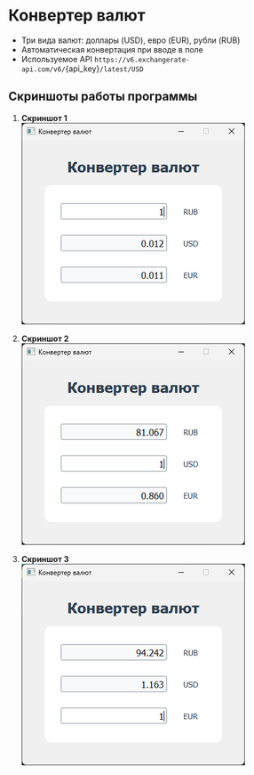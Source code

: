 # Конвертер валют


- Три вида валют: доллары (USD), евро (EUR), рубли (RUB)
- Автоматическая конвертация при вводе в поле
- Используемое API `https://v6.exchangerate-api.com/v6/`{api_key}`/latest/USD`


## Скриншоты работы программы

1. **Скриншот 1**  
   ![скриншот 1](screenshots/1.png)

3. **Скриншот 2**  
   ![скриншот 2](screenshots/2.png)

3. **Скриншот 3**  
   ![скриншот 3](screenshots/3.png)
